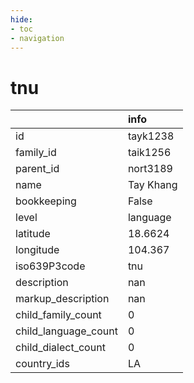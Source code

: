 ```yaml
---
hide:
- toc
- navigation
---
```

# tnu
|                      | info      |
|:---------------------|:----------|
| id                   | tayk1238  |
| family_id            | taik1256  |
| parent_id            | nort3189  |
| name                 | Tay Khang |
| bookkeeping          | False     |
| level                | language  |
| latitude             | 18.6624   |
| longitude            | 104.367   |
| iso639P3code         | tnu       |
| description          | nan       |
| markup_description   | nan       |
| child_family_count   | 0         |
| child_language_count | 0         |
| child_dialect_count  | 0         |
| country_ids          | LA        |